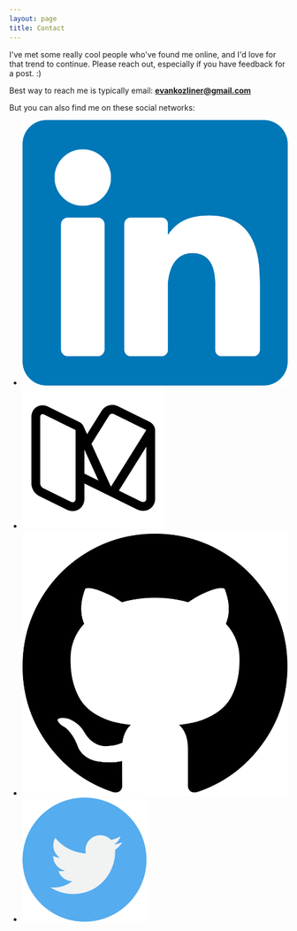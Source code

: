 ```yaml
---
layout: page
title: Contact
---
```


I've met some really cool people who've found me online, and I'd love for that trend to continue. Please reach out, especially if you have feedback for a post. :)

Best way to reach me is typically email:
**evankozliner@gmail.com**

But you can also find me on these social networks:


<ul class="contacts">
  <li><a href="https://www.linkedin.com/in/evan-kozliner-40a42262"><img src="/assets/linkedin.svg" /></a></li>
  <li><a href="https://medium.com/@evankozliner"><img src="/assets/icons8-medium-2.svg" /></a></li>
  <li><a href="https://github.com/evankozliner"><img src="/assets/github-logo.svg" /></a></li>
  <li><a href="https://twitter.com/evankozliner"><img src="/assets/twitter.svg" /></a></li>
</ul>




